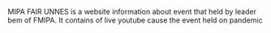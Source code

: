 MIPA FAIR UNNES is a website information about event that held by leader bem of FMIPA. It contains of live youtube cause the event held on pandemic
